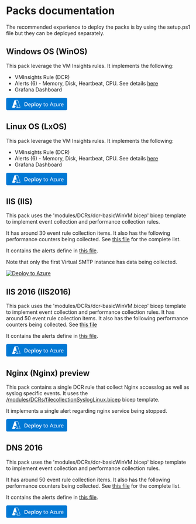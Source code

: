 # Packs documentation

The recommended experience to deploy the packs is by using the setup.ps1 file but they can be deployed separately.

## Windows OS (WinOS)

This pack leverage the VM Insights rules. It implements the following:
- VMInsights Rule (DCR)
- Alerts (6) - Memory, Disk, Heartbeat, CPU. See details [here](./IaaS/WinOS/VMInsightsAlerts.bicep)
- Grafana Dashboard

[![deploy](image.png)](https://portal.azure.com/#create/Microsoft.Template/uri/https%3A%2F%2Fraw.githubusercontent.com%2FFehseCorp%2FAzureMonitorStarterPacks%2main%2FPacks%2FIaaS%2FWinOS%2Fmonitoring.json)

## Linux OS (LxOS)

This pack leverage the VM Insights rules. It implements the following:
- VMInsights Rule (DCR)
- Alerts (6) - Memory, Disk, Heartbeat, CPU. See details [here](./IaaS/LxOS/VMInsightsAlerts.bicep)
- Grafana Dashboard

[![deploy](image.png)](https://portal.azure.com/#create/Microsoft.Template/uri/https%3A%2F%2Fraw.githubusercontent.com%2FFehseCorp%2FAzureMonitorStarterPacks%2main%2FPacks%2FIaaS%2FLxOS%2Fmonitoring.json)

## IIS (IIS)

This pack uses the 'modules/DCRs/dcr-basicWinVM.bicep' bicep template to implement event collection and performance collection rules.

It has around 30 event rule collection items. It also has the following performance counters being collected. See [this file](../Packs/IaaS/IIS/WinIISMonitoring.bicep) for the complete list.

It contains the alerts define in [this file](../Packs/IaaS/IIS/WinIISAlerts.bicep).

Note that only the first Virtual SMTP instance has data being collected.

[![Deploy to Azure](https://aka.ms/deploytoazurebutton)](https://portal.azure.com/#view/Microsoft_Azure_CreateUIDef/CustomDeploymentBlade/uri/https%3A%2F%2Fraw.githubusercontent.com%2FFehseCorp%2FAzureMonitorStarterPacks%2FPrintServerMPs%2FPacks%2FIaaS%2FIIS%2Fmonitoring.json/uiFormDefinitionUri/https%3A%2F%2Fraw.githubusercontent.com%2FFehseCorp%2FAzureMonitorStarterPacks%2FPrintServerMPs%2FPacks%2FCustomSetup%2Fsetup.json)


## IIS 2016 (IIS2016)

This pack uses the 'modules/DCRs/dcr-basicWinVM.bicep' bicep template to implement event collection and performance collection rules.
It has around 50 event rule collection items. It also has the following performance counters being collected. See [this file](../Packs/IaaS/IIS2016/WinIIS2016Monitoring.bicep)

It contains the alerts define in [this file](../Packs/IaaS/IIS2016/WinIIS2016Alerts.bicep).

[![deploy](image.png)](https://portal.azure.com/#create/Microsoft.Template/uri/https%3A%2F%2Fraw.githubusercontent.com%2FFehseCorp%2FAzureMonitorStarterPacks%2main%2FPacks%2FIaaS%2FIIS2016%2Fmonitoring.json)

## Nginx (Nginx) preview

This pack contains a single DCR rule that collect Nginx accesslog as well as syslog specific events. It uses the [/modules/DCRs/filecollectionSyslogLinux.bicep](/modules/DCRs/filecollectionSyslogLinux.bicep) bicep template.

It implements a single alert regarding nginx service being stopped.

[![deploy](image.png)](https://portal.azure.com/#create/Microsoft.Template/uri/https%3A%2F%2Fraw.githubusercontent.com%2FFehseCorp%2FAzureMonitorStarterPacks%2main%2FPacks%2FIaaS%2FNginx%2Fmonitoring.json)

## DNS 2016

This pack uses the 'modules/DCRs/dcr-basicWinVM.bicep' bicep template to implement event collection and performance collection rules.

It has around 50 event rule collection items. It also has the following performance counters being collected. See [this file](../Packs/IaaS/DNS2016/WinDns2016Monitoring.bicep) for the complete list.

It contains the alerts define in [this file](../Packs/IaaS/DNS2016/WinDns2016Alerts.bicep).

[![deploy](image.png)](https://portal.azure.com/#create/Microsoft.Template/uri/https%3A%2F%2Fraw.githubusercontent.com%2FFehseCorp%2FAzureMonitorStarterPacks%2main%2FPacks%2FIaaS%2FDNS2016%2Fmonitoring.json)